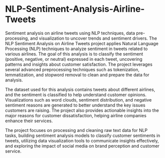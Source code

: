 # NLP-Sentiment-Analysis-Airline-Tweets
Sentiment analysis on airline tweets using NLP techniques, data pre-processing, and visualization to uncover trends and sentiment drivers.
The NLP Sentiment Analysis on Airline Tweets project applies Natural Language Processing (NLP) techniques to analyze sentiment in tweets related to various airlines. The goal of this analysis is to classify the sentiment (positive, negative, or neutral) expressed in each tweet, uncovering patterns and insights about customer satisfaction. The project leverages several advanced preprocessing techniques such as tokenization, lemmatization, and stopword removal to clean and prepare the data for analysis.

The dataset used for this analysis contains tweets about different airlines, and the sentiment is classified to help understand customer opinions. Visualizations such as word clouds, sentiment distribution, and negative sentiment reasons are generated to better understand the key issues customers are raising. The project also provides actionable insights into the major reasons for customer dissatisfaction, helping airline companies enhance their services.

The project focuses on processing and cleaning raw text data for NLP tasks,
building sentiment analysis models to classify customer sentiments in tweets,
utilizing data visualization tools to communicate insights effectively, and
exploring the impact of social media on brand perception and customer service.
